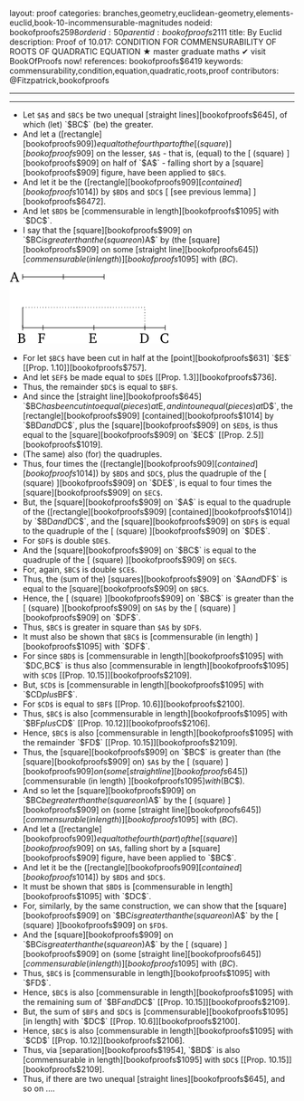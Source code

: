 layout: proof
categories: branches,geometry,euclidean-geometry,elements-euclid,book-10-incommensurable-magnitudes
nodeid: bookofproofs$2598
orderid: 50
parentid: bookofproofs$2111
title: By Euclid
description:  Proof of 10.017: CONDITION FOR COMMENSURABILITY OF ROOTS OF QUADRATIC EQUATION &#9733; master graduate maths &#10004; visit BookOfProofs now!
references: bookofproofs$6419
keywords: commensurability,condition,equation,quadratic,roots,proof
contributors: @Fitzpatrick,bookofproofs

---


---



* Let `$A$` and `$BC$` be two unequal [straight lines][bookofproofs$645], of which (let) `$BC$` (be) the greater.
* And let a ([rectangle][bookofproofs$909]) equal to the fourth part of the [ (square) ][bookofproofs$909] on the lesser, `$A$` - that is, (equal) to the [ (square) ][bookofproofs$909] on half of `$A$` - falling short by a [square][bookofproofs$909] figure, have been applied to `$BC$`.
* And let it be the ([rectangle][bookofproofs$909] [contained][bookofproofs$1014]) by `$BD$` and `$DC$` [ [see previous lemma] ][bookofproofs$6472].
* And let `$BD$` be [commensurable in length][bookofproofs$1095] with `$DC$`.
* I say that the [square][bookofproofs$909] on `$BC$` is greater than the (square on) `$A$` by (the [square][bookofproofs$909] on some [straight line][bookofproofs$645]) [commensurable (in length) ][bookofproofs$1095] with ($BC$).

![fig017e](https://github.com/bookofproofs/bookofproofs.github.io/blob/main/_sources/_assets/images/euclid/Book10/fig017e.png?raw=true)

* For let `$BC$` have been cut in half at the [point][bookofproofs$631] `$E$` [[Prop. 1.10]][bookofproofs$757].
* And let `$EF$` be made equal to `$DE$` [[Prop. 1.3]][bookofproofs$736].
* Thus, the remainder `$DC$` is equal to `$BF$`.
* And since the [straight line][bookofproofs$645] `$BC$` has been cut into equal (pieces) at `$E$`, and into unequal (pieces) at `$D$`, the [rectangle][bookofproofs$909] [contained][bookofproofs$1014] by `$BD$` and `$DC$`, plus the [square][bookofproofs$909] on `$ED$`, is thus equal to the [square][bookofproofs$909] on `$EC$` [[Prop. 2.5]][bookofproofs$1019].
* (The same) also (for) the quadruples.
* Thus, four times the ([rectangle][bookofproofs$909] [contained][bookofproofs$1014]) by `$BD$` and `$DC$`, plus the quadruple of the [ (square) ][bookofproofs$909] on `$DE$`, is equal to four times the [square][bookofproofs$909] on `$EC$`.
* But, the [square][bookofproofs$909] on `$A$` is equal to the quadruple of the ([rectangle][bookofproofs$909] [contained][bookofproofs$1014]) by `$BD$` and `$DC$`, and the [square][bookofproofs$909] on `$DF$` is equal to the quadruple of the [ (square) ][bookofproofs$909] on `$DE$`.
* For `$DF$` is double `$DE$`.
* And the [square][bookofproofs$909] on `$BC$` is equal to the quadruple of the [ (square) ][bookofproofs$909] on `$EC$`.
* For, again, `$BC$` is double `$CE$`.
* Thus, the (sum of the) [squares][bookofproofs$909] on `$A$` and `$DF$` is equal to the [square][bookofproofs$909] on `$BC$`.
* Hence, the [ (square) ][bookofproofs$909] on `$BC$` is greater than the [ (square) ][bookofproofs$909] on `$A$` by the [ (square) ][bookofproofs$909] on `$DF$`.
* Thus, `$BC$` is greater in square than `$A$` by `$DF$`.
* It must also be shown that `$BC$` is [commensurable (in length) ][bookofproofs$1095] with `$DF$`.
* For since `$BD$` is [commensurable in length][bookofproofs$1095] with `$DC$`, `$BC$` is thus also [commensurable in length][bookofproofs$1095] with `$CD$` [[Prop. 10.15]][bookofproofs$2109].
* But, `$CD$` is [commensurable in length][bookofproofs$1095] with `$CD$` plus `$BF$`.
* For `$CD$` is equal to `$BF$` [[Prop. 10.6]][bookofproofs$2100].
* Thus, `$BC$` is also [commensurable in length][bookofproofs$1095] with `$BF$` plus `$CD$` [[Prop. 10.12]][bookofproofs$2106].
* Hence, `$BC$` is also [commensurable in length][bookofproofs$1095] with the remainder `$FD$` [[Prop. 10.15]][bookofproofs$2109].
* Thus, the [square][bookofproofs$909] on `$BC$` is greater than (the [square][bookofproofs$909] on) `$A$` by the [ (square) ][bookofproofs$909] on (some [straight line][bookofproofs$645]) [commensurable (in length) ][bookofproofs$1095] with ($BC$).
* And so let the [square][bookofproofs$909] on `$BC$` be greater than the (square on) `$A$` by the [ (square) ][bookofproofs$909] on (some [straight line][bookofproofs$645]) [commensurable (in length) ][bookofproofs$1095] with ($BC$).
* And let a ([rectangle][bookofproofs$909]) equal to the fourth (part) of the [ (square) ][bookofproofs$909] on `$A$`, falling short by a [square][bookofproofs$909] figure, have been applied to `$BC$`.
* And let it be the ([rectangle][bookofproofs$909] [contained][bookofproofs$1014]) by `$BD$` and `$DC$`.
* It must be shown that `$BD$` is [commensurable in length][bookofproofs$1095] with `$DC$`.
* For, similarly, by the same construction, we can show that the [square][bookofproofs$909] on `$BC$` is greater than the (square on) `$A$` by the [ (square) ][bookofproofs$909] on `$FD$`.
* And the [square][bookofproofs$909] on `$BC$` is greater than the (square on) `$A$` by the [ (square) ][bookofproofs$909] on (some [straight line][bookofproofs$645]) [commensurable (in length) ][bookofproofs$1095] with ($BC$).
* Thus, `$BC$` is [commensurable in length][bookofproofs$1095] with `$FD$`.
* Hence, `$BC$` is also [commensurable in length][bookofproofs$1095] with the remaining sum of `$BF$` and `$DC$` [[Prop. 10.15]][bookofproofs$2109].
* But, the sum of `$BF$` and `$DC$` is [commensurable][bookofproofs$1095] [in length] with `$DC$` [[Prop. 10.6]][bookofproofs$2100].
* Hence, `$BC$` is also [commensurable in length][bookofproofs$1095] with `$CD$` [[Prop. 10.12]][bookofproofs$2106].
* Thus, via [separation][bookofproofs$1954], `$BD$` is also [commensurable in length][bookofproofs$1095] with `$DC$` [[Prop. 10.15]][bookofproofs$2109].
* Thus, if there are two unequal [straight lines][bookofproofs$645], and so on ....
